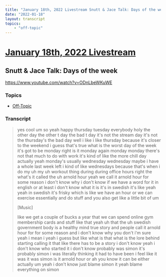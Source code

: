 ```yaml
---
title: "January 18th, 2022 Livestream Snutt & Jace Talk: Days of the week"
date: "2022-01-18"
layout: transcript
topics:
    - "off-topic"
---
```

# [January 18th, 2022 Livestream](../2022-01-18.md)
## Snutt & Jace Talk: Days of the week
https://www.youtube.com/watch?v=ODnLbeWKuWE

### Topics
* [Off-Topic](../topics/off-topic.md)

### Transcript

> yes cool um so yeah happy thursday tuesday everybody holy the other day the other t day the bad t day it's not the stream day it's not the thursday's the bad day well i like i like thursday because it's closer to the weekend i guess that's true what is the worst day of the week it's got to be monday right is it monday again monday monday there's not that much to do with work it's kind of like the more chill day actually yeah monday's usually wednesday wednesday maybe i have a whole last week left i kind of like wednesdays because that's when i do my uh my uh workout thing during during office hours right the what's it called the uh arnold hour yeah we call it arnold hour for some reason i don't know why i don't know if we have a word for it in english or at least i don't know what it is it's in swedish it's like yeah yeah in swedish it's frisky which is like we have an hour or we can exercise essentially and do stuff and you also get like a little bit of um
>
> [Music]
>
> like we get a couple of bucks a year that we can spend online gym membership cards and stuff like that yeah uh that the uh swedish government body is a healthy mind true story and people call it arnold hour for for some reason and i don't know why you don't i'm sure yeah i mean i yeah i guess but like what is that what is the lore behind starting calling it that like there has to be a story i don't know yeah i don't know who started it i don't know probably was simon it's probably simon i was literally thinking it had to have been i feel like it was it was simon is it arnold hour or ah you know it can be either actually um yeah i don't know just blame simon it yeah blame everything on simon
